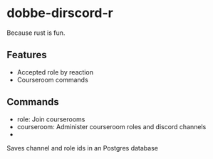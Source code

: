 # dobbe-dirscord-r
Because rust is fun.

## Features
- Accepted role by reaction
- Courseroom commands

## Commands
- role: Join courserooms
- courseroom: Administer courseroom roles and discord channels
- 

Saves channel and role ids in an Postgres database
